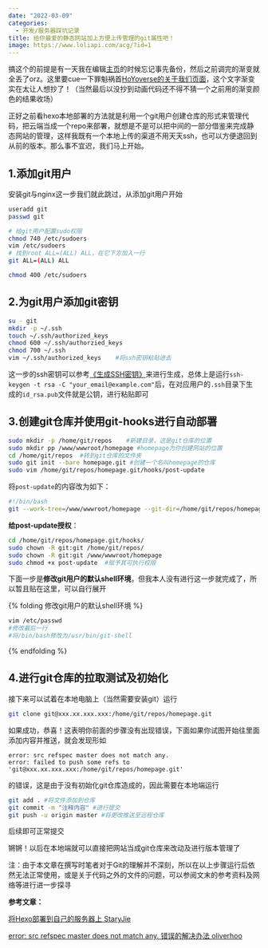 ```yaml
---
date: "2022-03-09"
categories:
  - 开发/服务器踩坑记录
title: 给你最爱的静态网站加上方便上传管理的git属性吧！
image: https://www.loliapi.com/acg/?id=1
---
```



搞这个的前提是有一天我在编辑[主页](https://www.inscripoem.com)的时候忘记事先备份，然后之前调完的渐变就全丢了orz。这里要cue一下罪魁祸首[HoYoverse的关于我们页面](https://www.hoyoverse.com/zh-cn/about-us)，这个文字渐变实在太让人想抄了！（当然最后以没抄到动画代码还不得不猜一个之前用的渐变颜色的结果收场）

<!--read more-->

正好之前看hexo本地部署的方法就是利用一个git用户创建仓库的形式来管理代码，把云端当成一个repo来部署，就想是不是可以把中间的一部分借鉴来完成静态网站的管理，这样我既有一个本地上传的渠道不用天天ssh，也可以方便退回到从前的版本。那么事不宜迟，我们马上开始。

## 1.添加git用户

安装git与nginx这一步我们就此跳过，从添加git用户开始

```Bash
useradd git
passwd git

# 给git用户配置sudo权限
chmod 740 /etc/sudoers
vim /etc/sudoers
# 找到root ALL=(ALL) ALL，在它下方加入一行
git ALL=(ALL) ALL

chmod 400 /etc/sudoers
```

## 2.为git用户添加git密钥

```Bash
su - git
mkdir -p ~/.ssh
touch ~/.ssh/authorized_keys
chmod 600 ~/.ssh/authorzied_keys
chmod 700 ~/.ssh
vim ~/.ssh/authorized_keys    #将ssh密钥粘贴进去
```

这一步的ssh密钥可以参考[《生成SSH密钥》](https://www.jianshu.com/p/7aba9b127cb8)来进行生成，总体上是运行`ssh-keygen -t rsa -C "your_email@example.com"`后，在对应用户的`.ssh`目录下生成的`id_rsa.pub`文件就是公钥，进行粘贴即可

## 3.创建git仓库并使用git-hooks进行自动部署

```Bash
sudo mkdir -p /home/git/repos    #新建目录，这是git仓库的位置
sudo mkdir pp /www/wwwroot/homepage #homepage为你创建网站的位置
cd /home/git/repos  #转到git仓库的文件夹
sudo git init --bare homepage.git #创建一个名叫homepage的仓库
sudo vim /home/git/repos/homepage.git/hooks/post-update
```

将`post-update`的内容改为如下：

```Bash
#!/bin/bash
git --work-tree=/www/wwwroot/homepage --git-dir=/home/git/repos/homepage.git checkout -f
```

**给post-update授权**：

```Bash
cd /home/git/repos/homepage.git/hooks/
sudo chown -R git:git /home/git/repos/
sudo chown -R git:git /www/wwwroot/homepage
sudo chmod +x post-update  #赋予其可执行权限
```

下面一步是**修改git用户的默认shell环境**，但我本人没有进行这一步就完成了，所以暂且贴在这里，可以自行展开

{% folding 修改git用户的默认shell环境 %}

```Bash
vim /etc/passwd 
#修改最后一行 
#将/bin/bash修改为/usr/bin/git-shell 
```
{% endfolding %}

## 4.进行git仓库的拉取测试及初始化

接下来可以试着在本地电脑上（当然需要安装git）运行

```Bash
git clone git@xxx.xx.xxx.xxx:/home/git/repos/homepage.git
```

如果成功，恭喜！这表明你前面的步骤没有出现错误，下面如果你试图开始往里面添加内容并推送，就会发现形如

```plaintext
error: src refspec master does not match any.
error: failed to push some refs to 'git@xxx.xx.xxx.xxx:/home/git/repos/homepage.git'
```

的错误，这是由于没有初始化git仓库造成的，因此需要在本地端运行

```Bash
git add . #将文件添加到仓库
git commit -m "注释内容" #进行提交
git push -u origin master #将更改推送至远程仓库
```

后续即可正常提交

锵锵！以后在本地端就可以直接把网站当成git仓库来改动及进行版本管理了

注：由于本文章在撰写时笔者对于Git的理解并不深刻，所以在以上步骤运行后依然无法正常使用，或是关于代码之外的文件的问题，可以参阅文末的参考资料及网络等进行进一步探寻

**参考文章：**

[将Hexo部署到自己的服务器上 StaryJie](https://www.cnblogs.com/jie-fang/p/13445939.html)

[error: src refspec master does not match any. 错误的解决办法 oliverhoo](https://blog.csdn.net/qq_38198952/article/details/82792279)